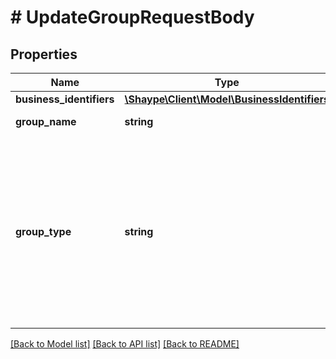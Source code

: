 # # UpdateGroupRequestBody

## Properties

Name | Type | Description | Notes
------------ | ------------- | ------------- | -------------
**business_identifiers** | [**\Shaype\Client\Model\BusinessIdentifiers**](BusinessIdentifiers.md) |  | [optional]
**group_name** | **string** | Name of the Group | [optional]
**group_type** | **string** | Group type. Possible values:  * **BUSINESS**: Non-individual / joint entity  * **PERSONAL**: Joint account entity (default if no option selected) | [optional]

[[Back to Model list]](../../README.md#models) [[Back to API list]](../../README.md#endpoints) [[Back to README]](../../README.md)

